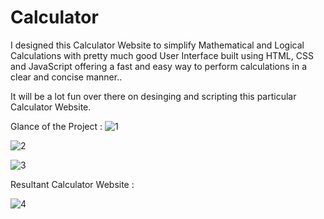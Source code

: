 # Calculator
I designed this Calculator Website to simplify Mathematical and Logical Calculations with pretty much good User Interface built using HTML, CSS and JavaScript offering a fast and easy way to perform calculations in a clear and concise manner..
 
 
 It will be a lot fun over there on desinging and scripting this particular Calculator Website.
  
  
  Glance of the Project :
  ![1](https://user-images.githubusercontent.com/131111712/232667176-8f71e8f8-4a48-4084-b716-530fce57ddc7.png)
  
  
  ![2](https://user-images.githubusercontent.com/131111712/232667397-55df62d6-723b-4562-83b9-4c0f4584868c.png)
  
  
  ![3](https://user-images.githubusercontent.com/131111712/232667588-bf153e5d-9b31-4523-89ad-f4f6078ae629.png)
  
  
  Resultant Calculator Website :
  
  ![4](https://user-images.githubusercontent.com/131111712/232667827-7a82a347-f8ad-4fd2-8227-c13c0812d649.png)

  
  



